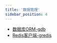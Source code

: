 ```yaml
---
title: '数据管理'
sidebar_position: 4
---
```


- [数据库ORM-gdb](output/goframe-v2.2-md/组件列表/数据管理/数据库ORM-gdb)
- [Redis客户端-gredis](output/goframe-v2.2-md/组件列表/数据管理/Redis客户端-gredis)